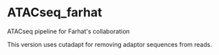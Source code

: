 # ATACseq_farhat
ATACseq pipeline for Farhat's collaboration

This version uses cutadapt for removing adaptor sequences from reads.
